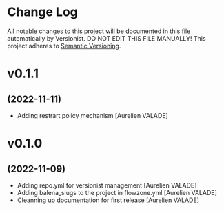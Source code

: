 # Change Log

All notable changes to this project will be documented in this file
automatically by Versionist. DO NOT EDIT THIS FILE MANUALLY!
This project adheres to [Semantic Versioning](http://semver.org/).

# v0.1.1
## (2022-11-11)

* Adding restrart policy mechanism [Aurelien VALADE]

# v0.1.0
## (2022-11-09)

* Adding repo.yml for versionist management [Aurelien VALADE]
* Adding balena_slugs to the project in flowzone.yml [Aurelien VALADE]
* Cleanning up documentation for first release [Aurelien VALADE]
